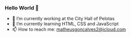 ### Hello World 👋

- 🔭 I’m currently working at the City Hall of Pelotas
- 🌱 I’m currently learning HTML, CSS and JavaScript
- 📫 How to reach me: matheusgoncalves2@icloud.com
